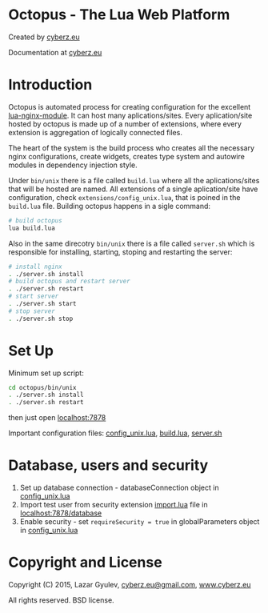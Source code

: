 Octopus - The Lua Web Platform
==============================

Created by [cyberz.eu](http://cyberz.eu)

Documentation at [cyberz.eu](http://cyberz.eu/documentation)

Introduction
============

Octopus is automated process for creating configuration for the excellent [lua-nginx-module](https://github.com/openresty/lua-nginx-module). It can host many aplications/sites. Every aplication/site hosted by octopus is made up of a number of extensions, where every extension is aggregation of logically connected files.

The heart of the system is the build process who creates all the necessary nginx configurations, create widgets, creates type system and autowire modules in dependency injection style.

Under `bin/unix` there is a file called `build.lua` where all the aplications/sites that will be hosted are named. All extensions of a single aplication/site have configuration, check `extensions/config_unix.lua`, that is poined in the `build.lua` file. Building octopus happens in a sigle command:

```bash
# build octopus
lua build.lua
```

Also in the same direcotry `bin/unix` there is a file called `server.sh` which is responsible for installing, starting, stoping and restarting the server:

```bash
# install nginx
. ./server.sh install
# build octopus and restart server
. ./server.sh restart
# start server
. ./server.sh start
# stop server
. ./server.sh stop
```

Set Up
============

Minimum set up script:

```bash
cd octopus/bin/unix
. ./server.sh install
. ./server.sh restart
```
then just open [localhost:7878](http://localhost:7878)

Important configuration files: [config_unix.lua](extensions/config_unix.lua), [build.lua](bin/unix/build.lua), [server.sh](bin/unix/server.sh)


Database, users and security
============
1) Set up database connection - databaseConnection object in [config_unix.lua](extensions/config_unix.lua)
2) Import test user from security extension [import.lua](extensions/security/src/import.lua) file in [localhost:7878/database](http://localhost:7878/database)
3) Enable security - set `requireSecurity = true` in globalParameters object in [config_unix.lua](extensions/config_unix.lua)

Copyright and License
=====================

Copyright (C) 2015, Lazar Gyulev, cyberz.eu@gmail.com, www.cyberz.eu

All rights reserved. BSD license.